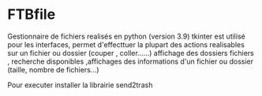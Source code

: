 # FTBfile
Gestionnaire de fichiers realisés en python (version 3.9) tkinter est utilisé pour les interfaces, permet d'effecttuer la plupart des actions realisables sur un fichier ou dossier (couper , coller......) affichage des dossiers fichiers , recherche disponibles ,affichages des informations d'un fichier ou dossier (taille, nombre de fichiers...)

Pour executer installer la librairie send2trash
